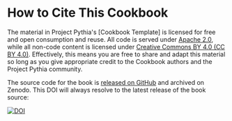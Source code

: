 # How to Cite This Cookbook

The material in Project Pythia's [Cookbook Template] is licensed for free and open consumption and reuse. All code is served under [Apache 2.0](https://www.apache.org/licenses/LICENSE-2.0), while all non-code content is licensed under [Creative Commons BY 4.0 (CC BY 4.0)](https://creativecommons.org/licenses/by/4.0/). Effectively, this means you are free to share and adapt this material so long as you give appropriate credit to the Cookbook authors and the Project Pythia community.

The source code for the book is [released on GitHub](https://github.com/ProjectPythia/cookbook-template) and archived on Zenodo. This DOI will always resolve to the latest release of the book source:

[![DOI](https://zenodo.org/badge/507993770.svg)](https://zenodo.org/badge/latestdoi/507993770)